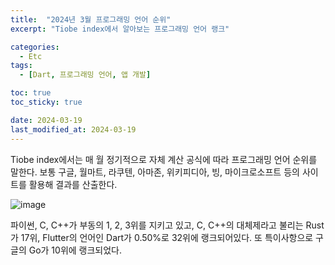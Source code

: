 ```yaml
---
title:  "2024년 3월 프로그래밍 언어 순위"
excerpt: "Tiobe index에서 알아보는 프로그래밍 언어 랭크"

categories:
  - Etc
tags:
  - [Dart, 프로그래밍 언어, 앱 개발]

toc: true
toc_sticky: true

date: 2024-03-19
last_modified_at: 2024-03-19
---
```


Tiobe index에서는 매 월 정기적으로 자체 계산 공식에 따라 프로그래밍 언어 순위를 말한다. 보통 구글, 월마트, 라쿠텐, 아마존, 위키피디아, 빙, 마이크로소프트 등의 사이트를 활용해 결과를 산출한다.

![image](https://github.com/98tech-savvy/98tech-savvy.github.io/assets/128434645/fb38bc7b-7f0d-4b4f-9ff1-3bc177db27ff)

파이썬, C, C++가 부동의 1, 2, 3위를 지키고 있고, C, C++의 대체제라고 불리는 Rust가 17위, Flutter의 언어인 Dart가 0.50%로 32위에 랭크되어있다. 또 특이사항으로 구글의 Go가 10위에 랭크되었다.